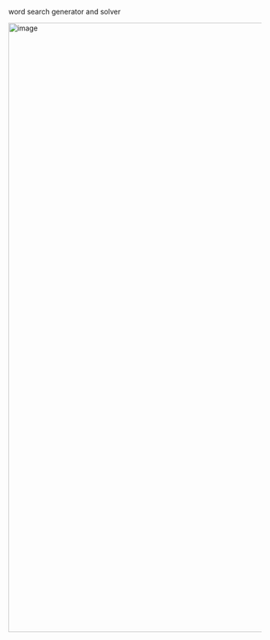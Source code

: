 word search generator and solver

<img width="1214" alt="image" src="https://github.com/LeoCh01/wordSearch/assets/83481110/9d311459-9b3e-47d9-a90e-c8702c4c74b5">
